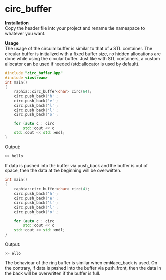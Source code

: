 # circ_buffer
**Installation**  
Copy the header file into your project and rename the namespace to whatever you want.

**Usage**  
The usage of the circular buffer is similar to that of a STL container.
The circular buffer is initialized with a fixed buffer size, no hidden allocations
are done while using the circular buffer. Just like with STL containers, a custom allocator can be used if needed (std::allocator is used by default).
```c++
#include "circ_buffer.hpp"
#include <iostream>
int main()
{
    raphia::circ_buffer<char> circ(64);
    circ.push_back('h');
    circ.push_back('e');
    circ.push_back('l');
    circ.push_back('l');
    circ.push_back('o');

    for (auto c : circ)
        std::cout << c;
    std::cout << std::endl;
}
```
Output:
```bash
>> hello
```

If data is pushed into the buffer via push_back and the buffer is out of space, then
the data at the beginning will be overwritten.

```c++
int main()
{
    raphia::circ_buffer<char> circ(4);
    circ.push_back('h');
    circ.push_back('e');
    circ.push_back('l');
    circ.push_back('l');
    circ.push_back('o');

    for (auto c : circ)
        std::cout << c;
    std::cout << std::endl;
}
```
Output:
```bash
>> ello
```
The behaviour of the ring buffer is similar when emblace_back is used.
On the contrary, if data is pushed into the buffer via push_front, then
the data in the back will be overwritten if the buffer is full.

